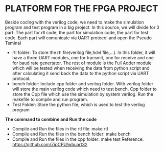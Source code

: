 # PLATFORM FOR THE FPGA PROJECT
Beside coding with the verilog code, we need to make the simulation program and test program in a big project.
In this source, we will divide for 3 part: The part for rtl code, the part for simulation code, the part for test code.
Each part will comunicate via UART protocol and open the Pseudo Teminal

- rtl folder: To store the rtl file(verilog file,hdvl file,...). In this folder, it will have a three UART modules, one for transmit, one for receive and one for baud rate genertator. The rest of module is the Full Adder module which will be tested when receiving the data from python script and after calculating it send back the data to the python script via UART protocol.
- bench folder: Include cpp folder and verilog folder. With verilog folder will store the main verilog code which need to test bench. Cpp folder to store the Cpp file which use the simulation by system verilog. Run the makefile to compile and run program.
- Test Folder: Store the python file, which is used to test the verilog program

**The command to combine and Run the code**
- Compile and Run the files in the rtl file: make rtl
- Compile and Run the files in the bench folder: make bench
- Compile and Run the files in the cpp folder: make test
Reference: https://github.com/ZipCPU/wbuart32
